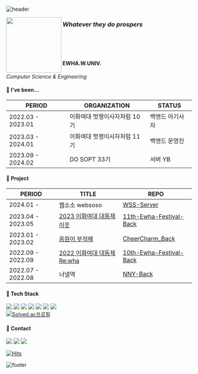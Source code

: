 ![header](https://capsule-render.vercel.app/api?type=Waving&text=Nakyeong%20Lee&height=180&fontColor=662A00&fontSize=80&fontAlign=35&fontAlignY=45&stroke=662A00&strokeWidth=3&desc=Backend%20Developer&descSize=30&descAlign=23.5&descAlignY=85&color=0065B0&animation=fadeIn&section=header)

<img align="left" width="150" src="https://github.com/CheerCharm/CheerCharm_Back/assets/101031854/aec639d4-e5a4-4448-a30f-99e23a560e21">

### _**Whatever they do prospers**_
<br/>
<br/>
<br/>

#### EWHA.W.UNIV.
*Computer Science & Engineering*
<br/>

#### 🤎 I've been...
| PERIOD | ORGANIZATION | STATUS |
| ------- | ------- | -------|
| 2022.03 - 2023.01 | 이화여대 멋쟁이사자처럼 10기 | 백엔드 아기사자 |
| 2023.03 - 2024.01 | 이화여대 멋쟁이사자처럼 11기 | 백엔드 운영진 |
| 2023.09 - 2024.02 | DO SOPT 33기 | 서버 YB |

#### 💙 Project
| PERIOD | TITLE | REPO |
| ------- | ------- | -------|
| 2024.01 - | <a>웹소소 websoso</a> | <a href="https://github.com/Team-WSS/WSS-Server">WSS-Server</a> |
| 2023.04 - 2023.05 | <a href="https://2023-ewha-festival.vercel.app">2023 이화여대 대동제 이웃</a> | <a href="https://github.com/EWHA-LIKELION/11th-Ewha-Festival-Back">11th-Ewha-Festival-Back</a> |
| 2023.01 - 2023.02 | <a href="https://cheer-charm.swygbro.com">응원이 부적해</a> | <a href="https://github.com/CheerCharm/CheerCharm_Back">CheerCharm_Back</a> |
| 2022.09 - 2022.09 | <a href="https://rewha.swygbro.com">2022 이화여대 대동제 Re:wha</a> | <a href="https://github.com/EWHA-LIKELION/10th-Ewha-Festival-Back">10th-Ewha-Festival-Back</a> |
| 2022.07 - 2022.08 | <a>너낼역</a> | <a href="https://github.com/NNAERYEOK/NNY-Back">NNY-Back</a> |

#### 🤍 Tech Stack
<a><img src="https://img.shields.io/badge/C-A8B9CC?style=flat&logo=C&logoColor=white"/></a>
<a><img src="https://img.shields.io/badge/Python-3776AB?style=flat&logo=Python&logoColor=white"/></a>
<a><img src="https://img.shields.io/badge/JAVA-A8B9CC?style=flat&logo=JAVA&logoColor=white"/></a>
<a><img src="https://img.shields.io/badge/Spring-6DB33F?style=flat&logo=Spring&logoColor=white"/></a>
<a><img src="https://img.shields.io/badge/Django-092E20?style=flat&logo=Django&logoColor=white"/></a>
<a><img src="https://img.shields.io/badge/VS%20Code-007ACC?style=flat&logo=VisualStudioCode&logoColor=white"/></a>
<a><img src="https://img.shields.io/badge/GitHub-181717?style=flat&logo=GitHub&logoColor=white"/></a>
<br/>
[![Solved.ac프로필](http://mazassumnida.wtf/api/mini/generate_badge?boj=rinarina0429)](https://solved.ac/rinarina0429)

#### 🖤 Contact
<a href="mailto:forrina0429@gmail.com" target="_blank"><img src="https://img.shields.io/badge/forrina0429-EA4335?style=flat-square&logo=gmail&logoColor=FFFFFF"/></a>
<a href="https://velog.io/@rinarina0429" target="_blank"><img src="https://img.shields.io/badge/rinarina0429-20C997?style=flat-square&logo=velog&logoColor=FFFFFF"/></a>
<a href="https://www.instagram.com/2.or_kng/" target="_blank"><img src="https://img.shields.io/badge/2.or_kng-E4405F?style=flat-square&logo=instagram&logoColor=FFFFFF"/></a>

[![Hits](https://hits.seeyoufarm.com/api/count/incr/badge.svg?url=https%3A%2F%2Fgithub.com%2Frinarina0429&count_bg=%23662A00&title_bg=%23555555&icon=&icon_color=%23E7E7E7&title=👀&edge_flat=true)](https://hits.seeyoufarm.com)

![footer](https://capsule-render.vercel.app/api?type=waving&color=0065B0&height=90&section=footer)
